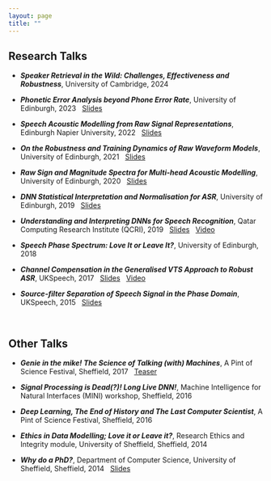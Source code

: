 ```yaml
---
layout: page
title: ""
---
```



## Research Talks ##

  * ***Speaker Retrieval in the Wild: Challenges, Effectiveness and Robustness***, University of Cambridge, 2024 &nbsp;

  * ***Phonetic Error Analysis beyond Phone Error Rate***, University of Edinburgh, 2023 &nbsp; [Slides](/files/Talks/2023_CSTR_PER_ELoweimi.pdf)

  * ***Speech Acoustic Modelling from Raw Signal Representations***, Edinburgh Napier University, 2022 &nbsp; [Slides](/files/Talks/2022_ENU_RawAM_ELoweimi.pdf)
  
 * ***On the Robustness and Training Dynamics of Raw Waveform Models***, University of Edinburgh, 2021 &nbsp; [Slides](/files/Talks/2020_Dynamics_Robustness.pdf)
 
 * ***Raw Sign and Magnitude Spectra for Multi-head Acoustic Modelling***, University of Edinburgh, 2020 &nbsp; [Slides](/files/Talks/2020_Raw_Sign_Mag.pdf)
 
 * ***DNN Statistical Interpretation and Normalisation for ASR***, University of Edinburgh, 2019 &nbsp; [Slides](/files/Talks/2019_CSTR_DNN_Understanding_ASR.pdf)
      
  * ***Understanding and Interpreting DNNs for
Speech Recognition***, Qatar Computing Research Institute (QCRI), 2019 &nbsp; [Slides](/files/Talks/2019_QCRI.pdf) &nbsp;  [Video](https://www.youtube.com/watch?v=MomZa3lmpmM)

  * ***Speech Phase Spectrum: Love It or Leave It?***, University of Edinburgh, 2018 &nbsp; <!--[Slides](/files/Talks/2018_ELoweimi_CSTR_part1.pdf)-->

  * ***Channel Compensation in the Generalised VTS Approach to Robust ASR***, UKSpeech, 2017 &nbsp; [Slides](/files/Talks/2017_UKSpeech.pdf) &nbsp; [Video](https://www.youtube.com/watch?v=iUdGdhvxX7s)
  
  * ***Source-filter Separation of Speech Signal in the Phase Domain***, UKSpeech, 2015 &nbsp; [Slides](/files/Talks/2015_UKSpeech.pdf)

<br>

## Other Talks ##
* ***Genie in the mike! The Science of Talking (with) Machines***, A Pint of Science Festival, Sheffield, 2017 &nbsp; [Teaser](https://www.youtube.com/watch?v=Ta4xGpuFbGI&list=PL63P9-KNTDSwOtKRosM-oXJXUGTtweljS&index=7)
 
* ***Signal Processing is Dead(?)! Long Live DNN!***, Machine Intelligence for Natural Interfaces (MINI) workshop, Sheffield, 2016

* ***Deep Learning, The End of History and The Last Computer Scientist***, A Pint of Science Festival, Sheffield, 2016

* ***Ethics in Data Modelling; Love it or Leave it?***, Research Ethics and Integrity module, University of Sheffield, Sheffield, 2014

* ***Why do a PhD?***, Department of Computer Science, University of Sheffield, Sheffield, 2014 &nbsp; [Slides](/files/Talks/WhyPhD.pdf)

